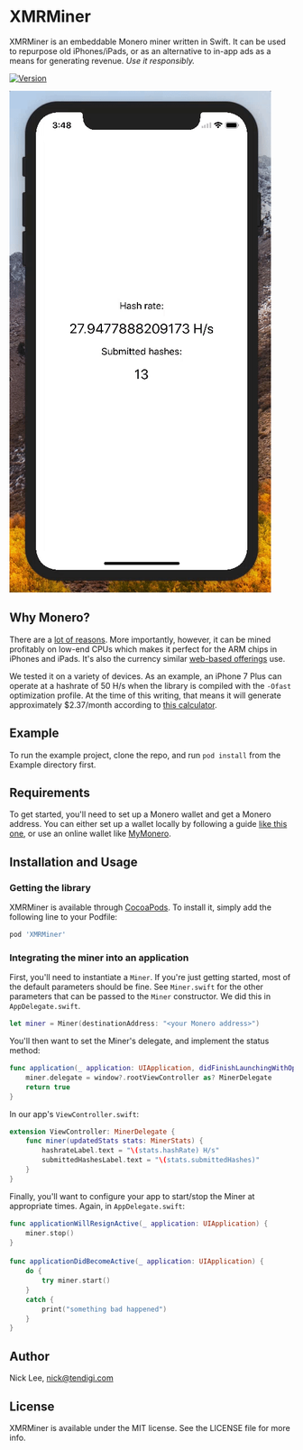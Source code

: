 # XMRMiner

XMRMiner is an embeddable Monero miner written in Swift. It can be used to repurpose old iPhones/iPads, or as an alternative to in-app ads as a means for generating revenue. *Use it responsibly.*

[![Version](https://img.shields.io/cocoapods/v/XMRMiner.svg?style=flat)](http://cocoapods.org/pods/XMRMiner)

![Miner Working](./Assets/xmrminer.gif)

## Why Monero?

There are a [lot of reasons](https://www.monero.how/why-monero-vs-bitcoin). More importantly, however, it can be mined profitably on low-end CPUs which makes it perfect for the ARM chips in iPhones and iPads. It's also the currency similar [web-based offerings](https://coin-hive.com) use.

We tested it on a variety of devices. As an example, an iPhone 7 Plus can operate at a hashrate of 50 H/s when the library is compiled with the `-Ofast` optimization profile. At the time of this writing, that means it will generate approximately $2.37/month according to [this calculator](https://www.cryptocompare.com/mining/calculator/xmr?HashingPower=50&HashingUnit=H%2Fs&PowerConsumption=0&CostPerkWh=0).

## Example

To run the example project, clone the repo, and run `pod install` from the Example directory first.

## Requirements

To get started, you'll need to set up a Monero wallet and get a Monero address. You can either set up a wallet locally by following a guide [like this one](https://moneroeric.com/install-monero-wallet-address/), or use an online wallet like [MyMonero](https://mymonero.com/#/).

## Installation and Usage

### Getting the library

XMRMiner is available through [CocoaPods](http://cocoapods.org). To install
it, simply add the following line to your Podfile:

```ruby
pod 'XMRMiner'
```

### Integrating the miner into an application

First, you'll need to instantiate a `Miner`. If you're just getting started, most of the default parameters should be fine. See `Miner.swift` for the other parameters that can be passed to the `Miner` constructor. We did this in `AppDelegate.swift`.

```swift 
let miner = Miner(destinationAddress: "<your Monero address>")
```

You'll then want to set the Miner's delegate, and implement the status method:

```swift
func application(_ application: UIApplication, didFinishLaunchingWithOptions launchOptions: [UIApplicationLaunchOptionsKey: Any]?) -> Bool {
    miner.delegate = window?.rootViewController as? MinerDelegate
    return true
}
```

In our app's `ViewController.swift`:

```swift
extension ViewController: MinerDelegate {
    func miner(updatedStats stats: MinerStats) {
        hashrateLabel.text = "\(stats.hashRate) H/s"
        submittedHashesLabel.text = "\(stats.submittedHashes)"
    }
}
```

Finally, you'll want to configure your app to start/stop the Miner at appropriate times. Again, in `AppDelegate.swift`:

```swift
func applicationWillResignActive(_ application: UIApplication) {
    miner.stop()
}
    
func applicationDidBecomeActive(_ application: UIApplication) {
    do {
        try miner.start()
    }
    catch {
        print("something bad happened")
    }
}
```

## Author

Nick Lee, [nick@tendigi.com](mailto:nick@tendigi.com)

## License

XMRMiner is available under the MIT license. See the LICENSE file for more info.
